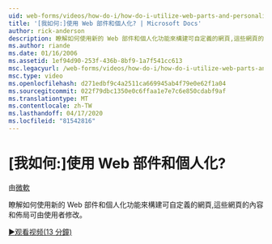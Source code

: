 ```yaml
---
uid: web-forms/videos/how-do-i/how-do-i-utilize-web-parts-and-personalization
title: '[我如何:]使用 Web 部件和個人化? | Microsoft Docs'
author: rick-anderson
description: 瞭解如何使用新的 Web 部件和個人化功能來構建可自定義的網頁,這些網頁的內容和佈局可由使用者修改。
ms.author: riande
ms.date: 01/16/2006
ms.assetid: 1ef94d90-253f-436b-8bf9-1a7f541cc613
msc.legacyurl: /web-forms/videos/how-do-i/how-do-i-utilize-web-parts-and-personalization
msc.type: video
ms.openlocfilehash: d271edbf9c4a2511ca669945ab4f79e0e62f1a04
ms.sourcegitcommit: 022f79dbc1350e0c6ffaa1e7e7c6e850cdabf9af
ms.translationtype: MT
ms.contentlocale: zh-TW
ms.lasthandoff: 04/17/2020
ms.locfileid: "81542816"
---
```

# <a name="how-do-i-utilize-web-parts-and-personalization"></a>[我如何:]使用 Web 部件和個人化?

由[微軟](https://github.com/microsoft)

瞭解如何使用新的 Web 部件和個人化功能來構建可自定義的網頁,這些網頁的內容和佈局可由使用者修改。

[&#9654;观看视频(13 分鐘)](https://channel9.msdn.com/Blogs/ASP-NET-Site-Videos/how-do-i-utilize-web-parts-and-personalization)
